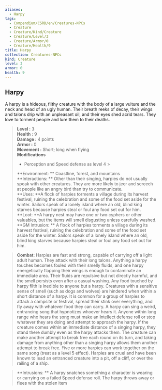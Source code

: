 ```yaml
---
aliases:
  - Harpy
tags:
  - Compendium/CSRD/en/Creatures-NPCs
  - Creature
  - Creature/Kind/Creature
  - Creature/Level/3
  - Creature/Armor/0
  - Creature/Health/9
title: Harpy
collection: Creatures-NPCs
kind: Creature
level: 3
armor: 0
health: 9
---
```

## Harpy  
A harpy is a hideous, filthy creature with the body of a large vulture and the neck and head of an ugly human. Their breath reeks of decay, their wings and talons drip with an unpleasant oil, and their eyes shed acrid tears. They love to torment people and lure them to their deaths.  

  
> **Level :** 3  
> **Health :** 9  
> **Damage :** 4 points  
> **Armor :** 0  
> **Movement :** Short; long when flying  
> **Modifications**  
>- Perception and Speed defense as level 4 >
>  
> **Environment: ** Coastline, forest, and mountains  
> **Interactions: ** Other than their singing, harpies do not usually speak with other creatures. They are more likely to jeer and screech at people like an angry bird than try to communicate.  
> **Uses: **A flock of harpies torments a village during its harvest festival, ruining the celebration and some of the food set aside for the winter. Sailors speak of a lonely island where an old, blind king starves because harpies steal or foul any food set out for him.  
> **Loot: **A harpy nest may have one or two cyphers or other valuables, but the items will smell disgusting unless carefully washed.  
> **GM Intrusion: ** A flock of harpies torments a village during its harvest festival, ruining the celebration and some of the food set aside for the winter. Sailors speak of a lonely island where an old, blind king starves because harpies steal or foul any food set out for him.  

> **Combat:** 
> Harpies are fast and strong, capable of carrying off a light adult human. They attack with their long talons. 
Anything a harpy touches becomes fouled with their smelly fluids, and one harpy energetically flapping their wings is enough to contaminate an immediate area. Their fluids are repulsive but not directly harmful, and the smell persists even after a casual washing. Any food touched by harpy filth is inedible to anyone but a harpy. Creatures with a sensitive sense of smell (such as dogs and wolves) are hindered when within a short distance of a harpy. It is common for a group of harpies to attack a campsite or festival, spread their stink over everything, and fly away with whatever food they can carry.
A harpy can sing a weird, entrancing song that hypnotizes whoever hears it. Anyone within long range who hears the song must make an Intellect defense roll or stop whatever they are doing and attempt to approach the harpy. If the creature comes within an immediate distance of a singing harpy, they stand there dumbly even as the harpy attacks them. The creature can make another attempt to break free each round on its turn, and taking damage from anything other than a singing harpy allows them another attempt to break free. Five or more harpies can work together on the same song (treat as a level 5 effect). Harpies are cruel and have been known to lead an entranced creature into a pit, off a cliff, or over the railing of a ship.  
  

> **Intrusions: ** 
> A harpy snatches something a character is wearing or carrying on a failed Speed defense roll. The harpy throws away or flees with the stolen item  
